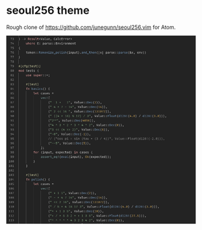 # seoul256 theme

Rough clone of https://github.com/junegunn/seoul256.vim for Atom.

![Screenshot of theme](/res/screenshot.png?raw=true)
